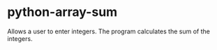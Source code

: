 # python-array-sum
Allows a user to enter integers. The program calculates the sum of the integers.
